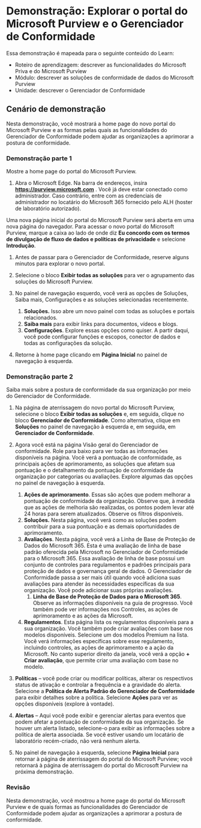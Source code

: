 <!---
---
Demonstração: Título: "Explorar o portal e o Gerenciador de Conformidade do Microsoft Purview" Roteiro de Aprendizagem/Módulo/Unidade: "Descrever as funcionalidades do Microsoft Priva e do Microsoft Purview; Módulo 2: Descrever as soluções de conformidade de dados do Microsoft Purview; Unidade 4: Descrever o Gerenciador de Conformidade"
---
--->

# Demonstração: Explorar o portal do Microsoft Purview e o Gerenciador de Conformidade

Essa demonstração é mapeada para o seguinte conteúdo do Learn:

- Roteiro de aprendizagem: descrever as funcionalidades do Microsoft Priva e do Microsoft Purview
- Módulo: descrever as soluções de conformidade de dados do Microsoft Purview
- Unidade: descrever o Gerenciador de Conformidade

## Cenário de demonstração

Nesta demonstração, você mostrará a home page do novo portal do Microsoft Purview e as formas pelas quais as funcionalidades do Gerenciador de Conformidade podem ajudar as organizações a aprimorar a postura de conformidade.

### Demonstração parte 1

Mostre a home page do portal do Microsoft Purview.

1. Abra o Microsoft Edge. Na barra de endereços, insira **https://purview.microsoft.com** . Você já deve estar conectado como administrador. Caso contrário, entre com as credenciais de administrador no locatário do Microsoft 365 fornecido pelo ALH (hoster de laboratório autorizado).

Uma nova página inicial do portal do Microsoft Purview será aberta em uma nova página do navegador.  Para acessar o novo portal do Microsoft Purview, marque a caixa ao lado de onde diz **Eu concordo com os termos de divulgação de fluxo de dados e políticas de privacidade** e selecione **Introdução**.  

1. Antes de passar para o Gerenciador de Conformidade, reserve alguns minutos para explorar o novo portal.

1. Selecione o bloco **Exibir todas as soluções** para ver o agrupamento das soluções do Microsoft Purview.

1. No painel de navegação esquerdo, você verá as opções de Soluções, Saiba mais, Configurações e as soluções selecionadas recentemente.
    1. **Soluções.** Isso abre um novo painel com todas as soluções e portais relacionados.
    1. **Saiba mais** para exibir links para documentos, vídeos e blogs.
    1. **Configurações**. Explore essas opções como quiser. A partir daqui, você pode configurar funções e escopos, conector de dados e todas as configurações da solução.

1. Retorne à home page clicando em **Página Inicial** no painel de navegação à esquerda.

### Demonstração parte 2

Saiba mais sobre a postura de conformidade da sua organização por meio do Gerenciador de Conformidade.

1. Na página de aterrissagem do novo portal do Microsoft Purview, selecione o bloco **Exibir todas as soluções** e, em seguida, clique no bloco **Gerenciador de Conformidade**. Como alternativa, clique em **Soluções** no painel de navegação à esquerda e, em seguida, em **Gerenciador de Conformidade**.

1. Agora você está na página Visão geral do Gerenciador de conformidade. Role para baixo para ver todas as informações disponíveis na página.  Você verá a pontuação de conformidade, as principais ações de aprimoramento, as soluções que afetam sua pontuação e o detalhamento da pontuação de conformidade da organização por categorias ou avaliações. Explore algumas das opções no painel de navegação à esquerda.
    1. **Ações de aprimoramento**.  Essas são ações que podem melhorar a pontuação de conformidade da organização. Observe que, à medida que as ações de melhoria são realizadas, os pontos podem levar até 24 horas para serem atualizados.  Observe os filtros disponíveis.
    1. **Soluções.** Nesta página, você verá como as soluções podem contribuir para a sua pontuação e as demais oportunidades de aprimoramento.
    1. **Avaliações**. Nesta página, você verá a Linha de Base de Proteção de Dados do Microsoft 365.  Esta é uma avaliação de linha de base padrão oferecida pela Microsoft no Gerenciador de Conformidade para o Microsoft 365.  Essa avaliação de linha de base possui um conjunto de controles para regulamentos e padrões principais para proteção de dados e governança geral de dados. O Gerenciador de Conformidade passa a ser mais útil quando você adiciona suas avaliações para atender às necessidades específicas da sua organização.  Você pode adicionar suas próprias avaliações.
        1. **Linha de Base de Proteção de Dados para o Microsoft 365**.  Observe as informações disponíveis na guia de progresso. Você também pode ver informações nos Controles, as ações de aprimoramento e as ações da Microsoft.  
    1. **Regulamentos**.  Esta página lista os regulamentos disponíveis para a sua organização. Você também pode criar avaliações com base nos modelos disponíveis.  Selecione um dos modelos Premium na lista.  Você verá informações específicas sobre esse regulamento, incluindo controles, as ações de aprimoramento e a ação da Microsoft.  No canto superior direito da janela, você verá a opção **+ Criar avaliação**, que permite criar uma avaliação com base no modelo.
1. **Políticas** – você pode criar ou modificar políticas, alterar os respectivos status de ativação e controlar a frequência e a gravidade do alerta. Selecione a **Política de Alerta Padrão do Gerenciador de Conformidade** para exibir detalhes sobre a política.  Selecione **Ações** para ver as opções disponíveis (explore à vontade).
1. **Alertas** – Aqui você pode exibir e gerenciar alertas para eventos que podem afetar a pontuação de conformidade da sua organização.  Se houver um alerta listado, selecione-o para exibir as informações sobre a política de alerta associada. Se você estiver usando um locatário de laboratório recém-criado, não verá nenhum alerta.

1. No painel de navegação à esquerda, selecione **Página Inicial** para retornar à página de aterrissagem do portal do Microsoft Purview; você retornará à página de aterrissagem do portal do Microsoft Purview na próxima demonstração.

### Revisão

Nesta demonstração, você mostrou a home page do portal do Microsoft Purview e de quais formas as funcionalidades do Gerenciador de Conformidade podem ajudar as organizações a aprimorar a postura de conformidade.
